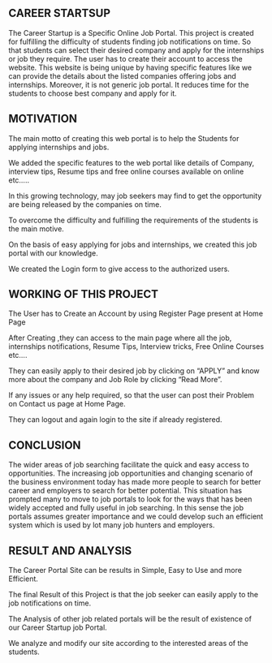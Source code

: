 ## CAREER STARTSUP

The Career Startup is a Specific Online Job Portal. This project is created for
fulfilling the difficulty of students finding job notifications on time. So that students
can select their desired company and apply for the internships or job they require.
The user has to create their account to access the website. This website is being
unique by having specific features like we can provide the details about the listed
companies offering jobs and internships. Moreover, it is not generic job portal. It
reduces time for the students to choose best company and apply for it.

## MOTIVATION

The main motto of creating this web portal is to help the Students for applying
internships and jobs.

We added the specific features to the web portal like details of Company,
interview tips, Resume tips and free online courses available on online etc…..

In this growing technology, may job seekers may find to get the opportunity are
being released by the companies on time.

To overcome the difficulty and fulfilling the requirements of the students is the
main motive.

On the basis of easy applying for jobs and internships, we created this job portal
with our knowledge.

We created the Login form to give access to the authorized users.

## WORKING OF THIS PROJECT

The User has to Create an Account by using Register Page present at
Home Page

After Creating ,they can access to the main page where all the job,
internships notifications, Resume Tips, Interview tricks, Free Online
Courses etc….

They can easily apply to their desired job by clicking on “APPLY” and know
more about the company and Job Role by clicking “Read More”.

If any issues or any help required, so that the user can post their Problem
on Contact us page at Home Page.

They can logout and again login to the site if already registered.

## CONCLUSION

The wider areas of job searching facilitate the quick and easy access to
opportunities. The increasing job opportunities and changing scenario of
the business environment today has made more people to search for better
career and employers to search for better potential. This situation has
prompted many to move to job portals to look for the ways that has been
widely accepted and fully useful in job searching. In this sense the job
portals assumes greater importance and we could develop such an efficient
system which is used by lot many job hunters and employers.

## RESULT AND ANALYSIS

The Career Portal Site can be results in Simple, Easy to Use and more Efficient.

The final Result of this Project is that the job seeker can easily apply to the job
notifications on time.

The Analysis of other job related portals will be the result of existence of our
Career Startup job Portal.

We analyze and modify our site according to the interested areas of the students.
